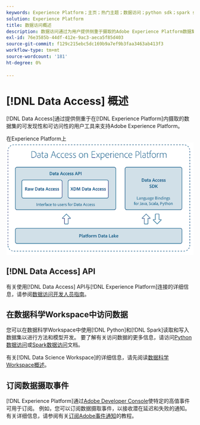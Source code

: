 ```yaml
---
keywords: Experience Platform；主页；热门主题；数据访问；python sdk；spark sdk；数据访问api
solution: Experience Platform
title: 数据访问概述
description: 数据访问通过为用户提供侧重于摄取的Adobe Experience Platform数据集的可发现性和可访问性的工具来支持Experience Platform。
exl-id: 76e3585b-44df-412e-9ac3-aeca5f85d403
source-git-commit: f129c215ebc5dc169b9a7ef9b3faa3463ab413f3
workflow-type: tm+mt
source-wordcount: '181'
ht-degree: 0%

---
```


# [!DNL Data Access] 概述

[!DNL Data Access]通过提供侧重于在[!DNL Experience Platform]内摄取的数据集的可发现性和可访问性的用户工具来支持Adobe Experience Platform。

在Experience Platform上![数据访问](images/Data_Access_Experience_Platform.png)

## [!DNL Data Access] API

有关使用[!DNL Data Access] API与[!DNL Experience Platform]连接的详细信息，请参阅[数据访问开发人员指南](api.md)。

## 在数据科学Workspace中访问数据

您可以在数据科学Workspace中使用[!DNL Python]和[!DNL Spark]读取和写入数据集以进行方法和模型开发。 要了解有关访问数据的更多信息，请访问[Python数据访问](../data-science-workspace/authoring/python.md)或[Spark数据访问](../data-science-workspace/authoring/spark.md)文档。

有关[!DNL Data Science Workspace]的详细信息，请先阅读[数据科学Workspace概述](../data-science-workspace/home.md)。

## 订阅数据摄取事件

[!DNL Experience Platform]通过[Adobe Developer Console](https://www.adobe.com/go/devs_console_ui)使特定的高值事件可用于订阅。 例如，您可以订阅数据摄取事件，以接收潜在延迟和失败的通知。 有关详细信息，请参阅有关[订阅Adobe事件通知](../observability/alerts/subscribe.md)的教程。
